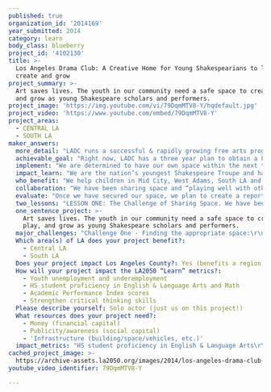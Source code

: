 ```yaml
---
published: true
organization_id: '2014169'
year_submitted: 2014
category: learn
body_class: blueberry
project_id: '4102130'
title: >-
  Los Angeles Drama Club: A Creative Home for Young Shakespearians to learn
  create and grow
project_summary: >-
  Art saves lives. The youth in our community need a safe space to create, play,
  and grow as young Shakespeare scholars and performers. 
project_image: 'https://img.youtube.com/vi/79DqmMTV8-Y/hqdefault.jpg'
project_video: 'https://www.youtube.com/embed/79DqmMTV8-Y'
project_areas:
  - CENTRAL LA
  - SOUTH LA
maker_answers:
  more_detail: "LADC runs a successful & rapidly growing free arts program for children & youth. \_We intend to secure and upgrade a permanent venue to serve the immediate and growing demand for our arts & literacy programs, both after school and on weekends. \_\r\nWith a permanent space we will increase the number of classes, rehearsals & workshops for kids (6-15) \_in the Mid-City/West Adams/South LA area. \r\nFor 9 years, our programs & productions have increased literacy in our players, provided them with camaraderie & community, and inspired a love for Shakespeare & theatre. We need a safe space over which we have creative & physical control, to maintain the quality of our students’ learning experiences and to further expand the availability of our programs. "
  achievable_goal: "Right now, LADC has a three year plan to obtain a headquarters for our organization. We have a fully supportive advisory board, a board of directors actively pursuing funding, and eager teachers and administrative assistance.  We are establishing an active relationship with a real estate broker, and have already begun targeting potential spaces.\r\n\r\nRegardless of all of the wonderful support from our Drama Club family, we need additional financial support to accomplish our goal in less than three years. The fact of the matter is, we have many dedicated students already, and dozens more children on our waitlist. \r\n\r\nThe implementation of the growth and outreach of our Shakespeare youth program can happen almost instantly with funding. We have stage professionals standing by to help us adapt our space and get it up and running. We have teaching artists standing by to take on new groups. In a matter of months, we would be able to expand our program to a regular six-days-a-week schedule, bringing more kids off the streets and actively engaging their imaginations.\r\n\r\nBy opening the Los Angeles Drama Club Arts Centre, we will be able to expand our programs with more efficiency and speed, providing more children in the LA community with the opportunity to learn, play and create in a safe and regulated space. "
  implement: "We are determined to have our own space within the next three to five years, but this grant will allow us to make it happen in one year. We have already begun to move forward!\r\n\r\nWe are researching available space on West Adams, Washington, Venice, Jefferson, and Crenshaw, and have already targeted two possible properties. In addition, we have a working relationship with the City of LA and its relevant representatives on this matter. \r\n\r\nWe have a strong relationship with the West Adams and MidCity Neighborhood Councils and have built much support for this endeavor in District 10. \r\n\r\nWe will choose a building that will benefit the needs of LADC and the local community. Our location will be specifically chosen to cater to local schools and it will be centrally located in relationship to the  communities we serve, establishing ideal proximity to our students and further simplifying, if not eliminating, transportation challenges. \r\n\r\nWe are establishing relationships with other artists and programs to whom we will rent space - benefiting our children, by giving them the opportunity to interact with working artists and professionals in the LA community, and the artists, who will have a safe and inspiring place to work. \r\n\r\nWe have secured volunteer professionals:  IATSE LOCAL 33 trained stage technicians who will set up the performance space and help transform the space into a true “Arts Center” - free for the children of Los Angeles. \r\n\r\nWe will then hold an Opening Fundraiser in the New Space to bring awareness to our programs, to our mission, and to our communities. In future years, the space will host our star-studded Annual Gala Benefit (celebrities perform with our students as scene partners in excerpts from Shakespeare’s plays) again helping bring awareness to our organization and to the neighborhood. "
  impact_learn: "We are the nation’s youngest Shakespeare Troupe and have had great success in creating a lens through which our players view Shakespeare’s plays, and discover a rich world that has immediate relevance in their lives. We are passionate about guiding our students on a journey to confidence and self-discovery. Some of our students come with dyslexia, ADHD, Asperger’s Syndrome and other learning & social challenges. Traditional school has not served these children well, but theater offers a learning environment that allow children with different strengths and learning styles to work together to create magic. \r\n\r\nCome to one of our shows - you would be stunned to learn that the boy who is bringing the house down with his antics was too shy to speak when he first came to class. The child who is nimbly navigating the verbal twists and turns of that monologue had a hard time deciphering a single line just 14 weeks ago. The girl who is fighting for her character’s objective with focus and commitment has severe ADHD - after years of battling over lost homework and books left here and there, her parents have told us that she always knows exactly where her Shakespeare folder is. \r\n\r\nDuring their time with us, students become intimately acquainted with as many as over a dozen of Shakespeare’s plays. We discuss and decipher and debate the morals and life messages for which Shakespeare is famous - imagine what will happen to our city as these children are let loose, and become the civic leaders of tomorrow. \r\n\r\nWe know, first-hand, the magic that theater can work. We also know that, within LA, there are communities that do not have the financial resources to experience to the cultural, educational, and artistic treasures of LA. The Los Angeles Drama Club serves as an access point for the youth of Los Angeles, and opens their eyes to the possibilities. We ask for the children’s participation, not only as performers in our Shakespeare productions, but as citizens in our community. As a parent recently wrote, “We are truly grateful for the chances you have given our son. He always came home excited about what he had learned. Thanks to you, a whole new world has opened up to him.”"
  who_benefit: "We help children in Mid City, West Adams, South LA and beyond. While our primary focus is Los Angeles’s District 10, families bring their children from Inglewood, Compton, Lennox, Leimert Park, Norwalk and San Pedro. In our current neighborhood, there are few walkable community centers, active arts programs, or central merchant-lined streets. Yet, there are hundreds of youth on the streets who need a productive and safe way to spend their time - these children are our target. \r\n\r\nAccording to the LA Times, the median household income in our target area is around $40,000, and the percentages of households that earn $20,000 or less and $20,000 to $40,000 are high for the county. Only about 20% of residents 25 and older have a four-year degree, and about 30% of families are headed by single parents. \r\n\r\nThese statistics paint a picture of a typical family that does not have a lot of disposable income to spend on enrichment programs, a parent who may not have first-hand experience with the benefits an arts education can provide, a parent who does not have the freedom and flexibility to chauffeur children across the city. These families are our target.\r\n\r\nThere is no better way to explain the benefits of our organization, than to share with you some of the things our families have to say:\r\n\r\n“We are a low-middle class family, and there isn’t a lot of support when you’re in the middle. The fact that the classes were free allowed my daughter to experience this life-changing program while we focused on keeping the lights on at home.” \r\n- Myshell Tabu, parent in Mid City.\r\n\r\n“L.A. Drama Club is an extraordinary organization that introduces kids to Shakespeare, not by dumbing it down or \"kid-ifying\" it, but by actually teaching the young actors to understand and interpret the text.” \r\n- Dee Dee Cooper, teacher in Mid City.\r\n\r\n“You can see the impact that it has on the youth simply by witnessing a rehearsal, workshop, or performance. Bringing Shakespeare to Los Angeles youth is not only great for the children, it's great for Los Angeles and our arts community. This is a professional and passionate project of the heart that deserves your support.” \r\n- Scott Fifer, Go Campaign\r\n"
  collaboration: "We have been sharing space and “playing well with others” for 9+ years. As we move into the next phase, we feel our organization will be best served by having the freedom and independence to make the artistic and administrative choices that will best serve our students, rather than making compromises that best serve the groups with whom we have shared space. \r\n\r\nThat said, we are drawing on the expertise of the following individuals: \r\n\r\nReal Estate Professional (this individual has not been confirmed, though we are in discussions with three people) - Having a knowledgeable “eye” on the areas we are targeting will help insure that we are made aware of all appropriate spaces that become available. Three factors critical to our success:\r\n- An extensive knowledge of the real estate in our target area.\r\n- A passion for improving our communities.\r\n- An ability to think creatively about alternative space. We don’t expect an actual theater to become available, so we need to work with someone who can see the possibilities. \r\n\r\nStage Specialist (Dante Larsen, IATSE Local 33) - Dante will be instrumental in designing the performance space to be cost-efficient, environmentally-friendly, and above all, safe. We have been working with him since the beginning of our organization. Three factors critical to our success:\r\n- Extensive knowledge of stage construction and lighting set-up\r\n- A passion for helping young people succeed\r\n- A network of stage professionals to draw on for volunteer labor\r\n\r\nA remarkable characteristic of our organization is the enthusiasm it incites in those who discover our community: we have had many parents, friends, associates, fellow artists, community leaders, neighborhood councils, local merchants, and independent business take interest in our children and our mission. With our own space, we look forward to embracing more of the people who are interested in being a part of LADC.  We envision a creative learning community and look forward to welcoming other like-minded organizations to our space, as we have been welcomed in our past, and giving them a place to grow."
  evaluate: "Once we have secured our space, we plan to create a report at the 12th month comparing:\r\n- the number of students reached\r\n- the number of teachers employed\r\n- the number of programs offered.\r\nOur goal is to expanding each metric by 200%. \r\n\r\nAdditionally, we will hold regular meetings among staff and board members to collect constructive criticism and target areas in our program that need more attention. \r\n\r\nWe will also be asking 10 to 20 families to participate in a survey to gather anecdotal evidence of the benefits of our program - these families will report on grades, test scores and teacher evaluations and how they change as the child participates in our programs.\r\n\r\nAt the beginning of our project, we will establish a timeline that will estimate our future program development and expansion, which will serve as a consistent marker of the goals we wish to reach.\r\n"
  two_lessons: "LESSON ONE: The Challenge of Sharing Space. We have been regular paying tenants of theatre/club spaces for the past 9 years. \_As long as we are paying tenants, we are never totally “at home.” Our costumes cannot stay overnight without risking damage or loss. We arrive at the space and must improvise with what we find or don’t find that day. Our spaces are often used as music/nightclub venues in the evenings, and we often have to deal with the remnants - a less-than-ideal environment for young people! We have become flexible, great at compromising, community minded, and incredibly responsible in caring for another’s space. Sometimes, we have had to wake up maintenance staff to let us in the space at the agreed times, while we wait with 26 of our students on the street. We have learned that we deserve to move to a new level at this stage in the company, and we believe that the appropriate next step is for Los Angeles Drama Club to have its own space.\r\n\r\nLESSON TWO: Lessons of Maturity. Our non-profit is mature now and ready for this challenge of our own building. Our teachers and staff have a long history of healthy communication and a rigorous work ethic, and we know that we can handle this next step. We have a consistent following of children and families, we obtain regular grants and we hold fundraisers - we are ready to be in a space that is for our mission only. We look forward to transferring the energy that we now use dealing with our \"shared space challenges,\" and focusing it on what we do best - creating a beautiful, inspiring environment in which children can learn and grow."
  one_sentence_project: >-
    Art saves lives. The youth in our community need a safe space to create,
    play, and grow as young Shakespeare scholars and performers. 
  major_challenges: "Challenge One - Finding the appropriate space:\r\nWe need a space that will provide space for performances, rehearsals, storage and administrative offices. \r\nStrategy:\r\nCast a wide net - we have enlisted many eyes in our search (real estate professionals, our Board Members and families, our Neighborhood Councils), and have already targeted two possible spaces.\r\nThink creatively - with input from our Stage Specialist, we are looking at all types of buildings. \r\n\r\nChallenge Two - Making the space sustainable\r\nCrucial to the successful implementation of the project will be the ability to support the increase in space costs beyond the term of the grant. \r\nStrategies:\r\nEstablish relationships with other artist/tenants - we are currently targeting groups and individuals who would be able to serve as sub-tenants, and lessen our obligations\r\nIncrease programming - we are currently in a situation where the rental cost is the largest expense when we add a new session or program. Having our own space would remove that consideration. New programming opens us up to new grant possibilities. \r\nDevelopment - we will take advantage of the excitement generated by our new space to target new donors, both private and corporate. We have the full support of our Board of Directors who are eager to take on the challenge.\r\n\r\n"
  Which area(s) of LA does your project benefit?:
    - Central LA
    - South LA
  Does your project impact Los Angeles County?: Yes (benefits a region of LA County)
  How will your project impact the LA2050 “Learn” metrics?:
    - Youth unemployment and underemployment
    - HS student proficiency in English & Language Arts and Math
    - Academic Performance Index scores
    - Strengthen critical thinking skills
  Please describe yourself: Solo actor (just us on this project!)
  What resources does your project need?:
    - Money (financial capital)
    - Publicity/awareness (social capital)
    - 'Infrastructure (building/space/vehicles, etc.)'
  impact_metrics: "HS student proficiency in English & Language Arts\r\nAcademic Performance Index scores\r\nAs a child works on a Shakespearean character, magic happens. We regularly receive reports from parents & teachers about rapid improvements in fluency, vocabulary & reading levels in our students. Many are facing challenges like shyness, dyslexia & ADHD - challenges that have made school into a painful & tedious chore. Often, these students get frustrated & lose interest; being a good student feels like a lost cause. Studying Shakespeare breaks through that barrier & excites them - digging into the character, and being a part of the excitement of putting on a play is so powerful that they don’t realize that they are decoding complex language. \r\n\r\nWe work through the text with them, focusing less on rote memorization and more on meaning; with time, not only do their literacy rates skyrocket (standardized tests reveal many of our 4th graders to be reading at 9th grade levels), but they acquire fluency in a Shakespearean second language. Studies have shown that brains equipped with the cognitive processes to master several languages have improved major functions such as general learning, creativity, mental flexibility, interpersonal & communication skills. \r\n\r\nYouth unemployment and under-employment\r\n\r\nAs our students move into high school, many are motivated to continue with us. We have created a “teacher training” program, to work with these students to develop leadership skills, and give them the opportunity to use those skills in the field, as volunteer Associate Teacher/Directors. Our new space will expand the need for Associate Teacher/Directors and we are currently working with our attorney to explore the possibilities of turning some of these into paid positions; meanwhile, students gain invaluable real-world experience. \r\n\r\nStrengthen critical thinking skills\r\n\r\nBloom’s Taxonomy says that the highest level of critical thinking is the ability to form an opinion & be able to discuss the finer points of why. This is a regular occurrence in our programs. People often assume that children performing Shakespeare are parroting the words, but our children know the plays on a much deeper level and are able to draw conclusions about the themes, defend their character’s actions, make choices as to how a scene is performed, explain why those choices were made, debate with those who have different opinions about a choice - all skills that demonstrate high levels of critical thinking."
cached_project_image: >-
  https://archive-assets.la2050.org/images/2014/los-angeles-drama-club-a-creative-home-for-young-shakespearians-to-learn-create-and-grow/img.youtube.com/vi/79DqmMTV8-Y/hqdefault.jpg
youtube_video_identifier: 79DqmMTV8-Y

---
```

